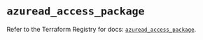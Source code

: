 # `azuread_access_package`

Refer to the Terraform Registry for docs: [`azuread_access_package`](https://registry.terraform.io/providers/hashicorp/azuread/3.0.2/docs/resources/access_package).
